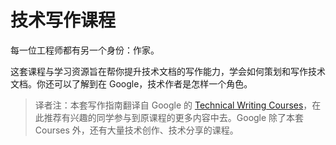 # 技术写作课程

每一位工程师都有另一个身份：作家。

这套课程与学习资源旨在帮你提升技术文档的写作能力，学会如何策划和写作技术文档。你还可以了解到在 Google，技术作者是怎样一个角色。

> 译者注：本套写作指南翻译自 Google 的 [Technical Writing Courses](https://developers.google.com/tech-writing)，在此推荐有兴趣的同学参与到原课程的更多内容中去。Google 除了本套 Courses 外，还有大量技术创作、技术分享的课程。